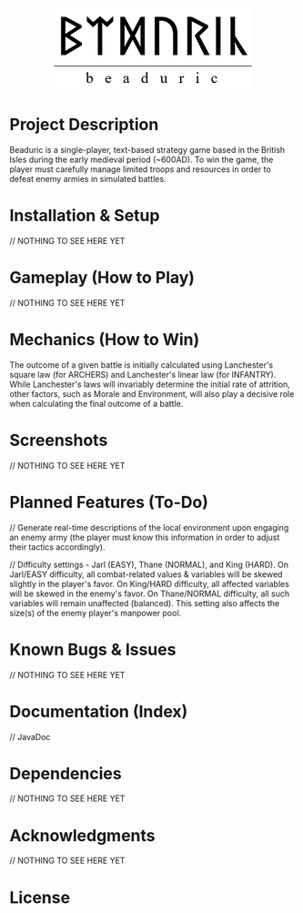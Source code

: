 <p align="center">
  <img src="src/resources/logo.png" alt="Logo">
</p>

# Project Description
Beaduric is a single-player, text-based strategy game based in the British Isles during the early medieval period (~600AD). To win the game, the player must carefully manage limited troops and resources in order to defeat enemy armies in simulated battles.
# Installation & Setup
// NOTHING TO SEE HERE YET
# Gameplay (How to Play)
// NOTHING TO SEE HERE YET
# Mechanics (How to Win)
The outcome of a given battle is initially calculated using Lanchester's square law (for ARCHERS) and Lanchester's linear law (for INFANTRY). While Lanchester's laws will invariably determine the initial rate of attrition, other factors, such as Morale and Environment, will also play a decisive role when calculating the final outcome of a battle.
# Screenshots
// NOTHING TO SEE HERE YET
# Planned Features (To-Do)
// Generate real-time descriptions of the local environment upon engaging an enemy army (the player must know this information in order to adjust their tactics accordingly).

// Difficulty settings - Jarl (EASY), Thane (NORMAL), and King (HARD). On Jarl/EASY difficulty, all combat-related values & variables will be skewed slightly in the player's favor. On King/HARD difficulty, all affected variables will be skewed in the enemy's favor. On Thane/NORMAL difficulty, all such variables will remain unaffected (balanced). This setting also affects the size(s) of the enemy player's manpower pool.
# Known Bugs & Issues
// NOTHING TO SEE HERE YET
# Documentation (Index)
// JavaDoc
# Dependencies
// NOTHING TO SEE HERE YET
# Acknowledgments
// NOTHING TO SEE HERE YET
# License
